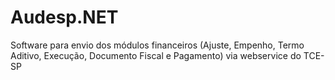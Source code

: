 # Audesp.NET
Software para envio dos módulos financeiros (Ajuste, Empenho, Termo Aditivo, Execução, Documento Fiscal e Pagamento) via webservice do TCE-SP
